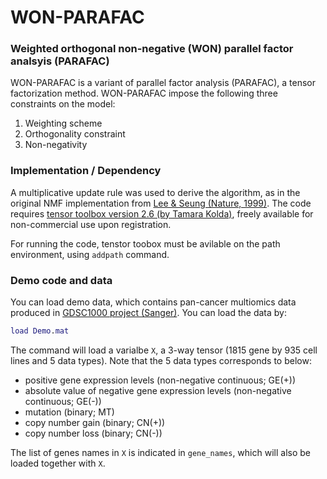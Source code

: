 # WON-PARAFAC

### Weighted orthogonal non-negative (WON) parallel factor analsyis (PARAFAC)

WON-PARAFAC is a variant of parallel factor analysis (PARAFAC), a tensor factorization method.
WON-PARAFAC impose the following three constraints on the model:
1. Weighting scheme
2. Orthogonality constraint
3. Non-negativity

### Implementation / Dependency

A multiplicative update rule was used to derive the algorithm, as in the original NMF implementation from [Lee & Seung (Nature, 1999)](https://www.nature.com/articles/44565).
The code requires [tensor toolbox version 2.6 (by Tamara Kolda)](https://www.sandia.gov/~tgkolda/TensorToolbox/index-2.6.html
), freely available for non-commercial use upon registration.

For running the code, tenstor toobox must be avilable on the path environment, using `addpath` command.

### Demo code and data

You can load demo data, which contains pan-cancer multiomics data produced in [GDSC1000 project (Sanger)](https://www.cancerrxgene.org/gdsc1000/GDSC1000_WebResources/Home.html).
You can load the data by:

```matlab
load Demo.mat
```
The command will load a varialbe `X`, a 3-way tensor (1815 gene by 935 cell lines and 5 data types).
Note that the 5 data types corresponds to below:
- positive gene expression levels (non-negative continuous; GE(+))
- absolute value of negative gene expression levels (non-negative continuous; GE(-))
- mutation (binary; MT)
- copy number gain (binary; CN(+))
- copy number loss (binary; CN(-))

The list of genes names in `X` is indicated in `gene_names`, which will also be loaded together with `X`.

